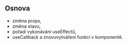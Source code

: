 ## Osnova

* změna props,
* změna stavu,
* pořadí vykonávání useEffectů,
* useCallback a znovuvytváření funkcí v komponentě.